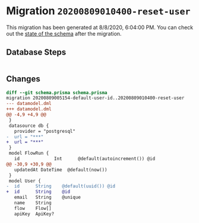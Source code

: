 # Migration `20200809010400-reset-user`

This migration has been generated at 8/8/2020, 6:04:00 PM.
You can check out the [state of the schema](./schema.prisma) after the migration.

## Database Steps

```sql

```

## Changes

```diff
diff --git schema.prisma schema.prisma
migration 20200809005154-default-user-id..20200809010400-reset-user
--- datamodel.dml
+++ datamodel.dml
@@ -4,9 +4,9 @@
 }
 datasource db {
   provider = "postgresql"
-  url = "***"
+  url = "***"
 }
 model FlowRun {
   id             Int      @default(autoincrement()) @id
@@ -30,9 +30,9 @@
   updatedAt DateTime  @default(now())
 }
 model User {
-  id      String    @default(uuid()) @id
+  id      String    @id
   email   String    @unique
   name    String
   flow    Flow[]
   apiKey  ApiKey?
```


